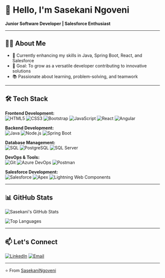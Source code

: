 # 👋 Hello, I'm Sasekani Ngoveni  

**Junior Software Developer | Salesforce Enthusiast**  

---

## 👨‍💻 About Me  
- 🌱 Currently enhancing my skills in Java, Spring Boot, React, and Salesforce    
- 🎯 Goal: To grow as a versatile developer contributing to innovative solutions  
- 📚 Passionate about learning, problem-solving, and teamwork 

---

## 🛠️ Tech Stack  

**Frontend Development:**  
![HTML5](https://img.shields.io/badge/HTML5-E34F26?style=for-the-badge&logo=html5&logoColor=white) 
![CSS3](https://img.shields.io/badge/CSS3-1572B6?style=for-the-badge&logo=css3&logoColor=white) 
![Bootstrap](https://img.shields.io/badge/Bootstrap-563D7C?style=for-the-badge&logo=bootstrap&logoColor=white) 
![JavaScript](https://img.shields.io/badge/JavaScript-F7DF1E?style=for-the-badge&logo=javascript&logoColor=black) 
![React](https://img.shields.io/badge/React-20232A?style=for-the-badge&logo=react&logoColor=61DAFB) 
![Angular](https://img.shields.io/badge/Angular-DD0031?style=for-the-badge&logo=angular&logoColor=white)  

**Backend Development:**  
![Java](https://img.shields.io/badge/Java-ED8B00?style=for-the-badge&logo=openjdk&logoColor=white) 
![Node.js](https://img.shields.io/badge/Node.js-43853D?style=for-the-badge&logo=node.js&logoColor=white) 
![Spring Boot](https://img.shields.io/badge/Spring_Boot-F2F4F9?style=for-the-badge&logo=spring-boot)  

**Database Management:**  
![SQL](https://img.shields.io/badge/SQL-CC2927?style=for-the-badge&logo=microsoft-sql-server&logoColor=white) 
![PostgreSQL](https://img.shields.io/badge/PostgreSQL-316192?style=for-the-badge&logo=postgresql&logoColor=white) 
![SQL Server](https://img.shields.io/badge/SQL_Server-CC2927?style=for-the-badge&logo=microsoft-sql-server&logoColor=white)  

**DevOps & Tools:**  
![Git](https://img.shields.io/badge/Git-F05032?style=for-the-badge&logo=git&logoColor=white) 
![Azure DevOps](https://img.shields.io/badge/Azure_DevOps-0078D7?style=for-the-badge&logo=azure-devops&logoColor=white) 
![Postman](https://img.shields.io/badge/Postman-FF6C37?style=for-the-badge&logo=postman&logoColor=white)  

**Salesforce Development:**  
![Salesforce](https://img.shields.io/badge/Salesforce-00A1E0?style=for-the-badge&logo=salesforce&logoColor=white) 
![Apex](https://img.shields.io/badge/Apex-00A1E0?style=for-the-badge&logo=salesforce&logoColor=white) 
![Lightning Web Components](https://img.shields.io/badge/Lightning_Web_Components-00A1E0?style=for-the-badge&logo=salesforce&logoColor=white)  

---

## 📊 GitHub Stats  

![Sasekani's GitHub Stats](https://github-readme-stats.vercel.app/api?username=Sasekani&show_icons=true&theme=radical)  

![Top Languages](https://github-readme-stats.vercel.app/api/top-langs/?username=Sasekani&layout=compact&theme=radical)  

---

## 📫 Let's Connect  

[![LinkedIn](https://img.shields.io/badge/LinkedIn-0077B5?style=for-the-badge&logo=linkedin&logoColor=white)](https://www.linkedin.com/in/sasekani-ngoveni) 
[![Email](https://img.shields.io/badge/Email-D14836?style=for-the-badge&logo=gmail&logoColor=white)](mailto:sasngoveni@gmail.com)  

---

⭐️ From [SasekaniNgoveni](https://github.com/SasekaniNgoveni)
